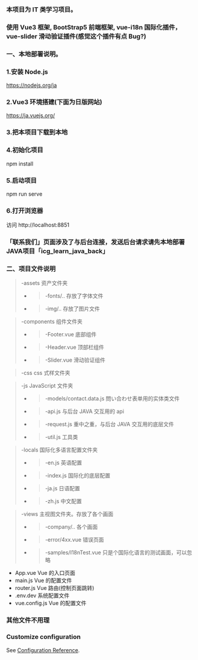 ### 本项目为 IT 类学习项目。

### 使用 Vue3 框架, BootStrap5 前端框架, vue-i18n 国际化插件， vue-slider 滑动验证插件(感觉这个插件有点 Bug?)

### 一、本地部署说明。

### 1.安装 Node.js

https://nodejs.org/ja

### 2.Vue3 环境搭建(下面为日版网站)

https://ja.vuejs.org/

### 3.把本项目下载到本地

### 4.初始化项目

npm install

### 5.启动项目

npm run serve

### 6.打开浏览器

访问 http://localhost:8851

### 「联系我们」页面涉及了与后台连接，发送后台请求请先本地部署JAVA项目「icg_learn_java_back」

### 二、项目文件说明

> -assets 资产文件夹
>
> - > -fonts/.. 存放了字体文件
> - > -img/.. 存放了图片文件

> -components 组件文件夹
>
> - > -Footer.vue 底部组件
> - > -Header.vue 顶部栏组件
> - > -Slider.vue 滑动验证组件

> -css css 式样文件夹

> -js JavaScript 文件夹
>
> - > -models/contact.data.js 問い合わせ表单用的实体类文件
> - > -api.js 与后台 JAVA 交互用的 api
> - > -request.js 重中之重，与后台 JAVA 交互用的底层文件
> - > -util.js 工具类

> -locals 国际化多语言配置文件夹
>
> - > -en.js 英语配置
> - > -index.js 国际化的底层配置
> - > -ja.js 日语配置
> - > -zh.js 中文配置

> -views 主视图文件夹。存放了各个画面
>
> - > -company/.. 各个画面
> - > -error/4xx.vue 错误页面
> - > -samples/I18nTest.vue 只是个国际化语言的测试画面，可以忽略

- App.vue Vue 的入口页面
- main.js Vue 的配置文件
- router.js Vue 路由(控制页面跳转)
- .env.dev 系统配置文件
- vue.config.js Vue 的配置文件

### 其他文件不用理

### Customize configuration

See [Configuration Reference](https://cli.vuejs.org/config/).
